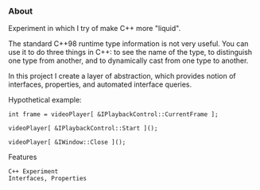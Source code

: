 ### About

Experiment in which I try of make C++ more "liquid".

The standard C++98 runtime type information is not very useful. You can use it to do three things in C++: to see the name of the type, to distinguish one type from another, and to dynamically cast from one type to another.

In this project I create a layer of abstraction, which provides notion of interfaces, properties, and automated interface queries.

Hypothetical example:

```
int frame = videoPlayer[ &IPlaybackControl::CurrentFrame ];

videoPlayer[ &IPlaybackControl::Start ]();

videoPlayer[ &IWindow::Close ]();
```

Features

    C++ Experiment
    Interfaces, Properties


